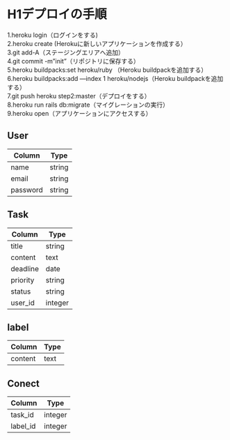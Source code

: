 # H1デプロイの手順

1.heroku login（ログインをする)  
2.heroku create (Herokuに新しいアプリケーションを作成する）  
3.git add-A（ステージングエリアへ追加）  
4.git commit -m”init”（リポジトリに保存する）  
5.heroku buildpacks:set heroku/ruby （Heroku buildpackを追加する）  
6.heroku buildpacks:add —index 1 heroku/nodejs（Heroku buildpackを追加する）  
7.git push heroku step2:master（デプロイをする）  
8.heroku run rails db:migrate（マイグレーションの実行）  
9.heroku open（アプリケーションにアクセスする）

User
--
| Column   | Type   |
| -------- | ------ |
| name     | string |
| email    | string |
| password | string |

Task
--
| Column   | Type    |
| -------- | ------- |
| title    | string  |
| content  | text    |
| deadline | date    |
| priority | string  |
| status   | string  |
| user_id  | integer |

label
--
| Column  | Type |
| ------- | ---- |
| content | text |

Conect
--
| Column   | Type    |
| -------- | ------- |
| task_id  | integer |
| label_id | integer |
